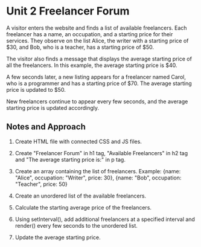 # Unit 2 Freelancer Forum

A visitor enters the website and finds a list of available freelancers. Each freelancer has a name, an occupation, and a starting price for their services. They observe on the list Alice, the writer with a starting price of $30, and Bob, who is a teacher, has a starting price of $50.

The visitor also finds a message that displays the average starting price of all the freelancers. In this example, the average starting price is $40.

A few seconds later, a new listing appears for a freelancer named Carol, who is a programmer and has a starting price of $70. The average starting price is updated to $50.

New freelancers continue to appear every few seconds, and the average starting price is updated accordingly.

## Notes and Approach

1. Create HTML file with connected CSS and JS files.

2. Create "Freelancer Forum" in h1 tag, "Available Freelancers" in h2 tag and "The average starting price is:" in p tag.

3. Create an array containing the list of freelancers.
Example:
  {name: "Alice", occupation: "Writer", price: 30},
  {name: "Bob", occupation: "Teacher", price: 50}

4. Create an unordered list of the available freelancers.

5. Calculate the starting average price of the freelancers.

6. Using setInterval(), add additional freelancers at a specified interval and render() every few seconds to the unordered list.

7. Update the average starting price.



